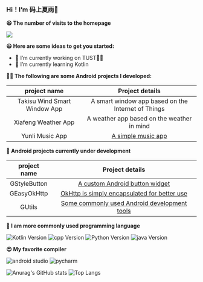 ### Hi！I’m 码上夏雨👋
**😆 The number of visits to the homepage**

[![](https://count.getloli.com/get/@SakurajimaMaii.github.readme)](https://count.getloli.com/)

**😃 Here are some ideas to get you started:**

- 📖 I’m currently working on TUST👨‍🎓
- 📓 I’m currently learning Kotlin

**👨‍💻 The following are some Android projects I developed:**

|  project name   | Project details  |
|  :----:  | :----:  |
| Takisu Wind Smart Window App  | A smart window app based on the Internet of Things |
| Xiafeng Weather App  | A weather app based on the weather in mind |
| Yunli Music App | [A simple music app](https://github.com/Mashiro2019/GMusic) |

**🤖 Android projects currently under development**

|  project name   | Project details  |
|  :----:  | :----:  |
| GStyleButton  | [A custom Android button widget](https://github.com/SakurajimaMaii/GStyleButton) |
| GEasyOkHttp   | [OkHttp is simply encapsulated for better use](https://github.com/SakurajimaMaii/GEasyOkHttp) |
| GUtils  | [Some commonly used Android development tools](https://github.com/SakurajimaMaii/GUtils) |

**🤗 I am more commonly used programming language**

![Kotlin Version](https://img.shields.io/badge/kotlin-v1.4.31-%2300b894)
![cpp Version](https://img.shields.io/badge/cpp-C%2B%2B23-%230984e3)
![Python Version](https://img.shields.io/badge/python-v3.8.3-%23e84393)
![java Version](https://img.shields.io/badge/java-8-%231e3799)

**😍 My favorite compiler**

![android studio](https://img.shields.io/badge/Android%20Studio-4.1.3-%230097e6)
![pycharm](https://img.shields.io/badge/pycharm-2020.3-brightgreen)

![Anurag's GitHub stats](https://github-readme-stats.vercel.app/api?username=SakurajimaMaii&show_icons=true&theme=default&count_private=true)
![Top Langs](https://github-readme-stats.vercel.app/api/top-langs/?username=SakurajimaMaii&count_private=true)
